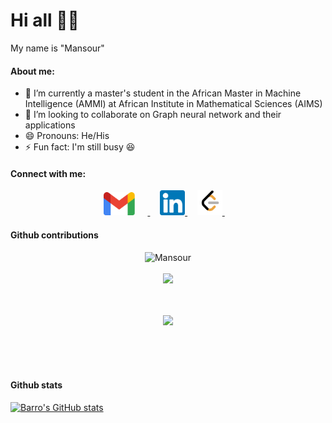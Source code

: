 # Hi all 👋🏾 
My name is "Mansour"

#### About me:

- 🌱 I’m currently a master's student in the African Master in Machine Intelligence (AMMI) at African Institute in Mathematical Sciences (AIMS)
- 👯 I’m looking to collaborate on Graph neural network and their applications
- 😄 Pronouns: He/His
- ⚡ Fun fact: I'm still busy 😆

#### Connect with me:
<div align="center">
    <a href="mailto: mansourbarro.sow652@gmail.com">
        <img alt="Mansour | Gmail" width="50px" style="margin-right:20px" src="assets/Gmail_Logo.svg" />
    </a>
    &nbsp;&nbsp;&nbsp
    <a href="https://www.linkedin.com/in/mansour-sow-163091198/">
        <img alt="anwarvic | LinkedIn" width="40px" src="assets/linkedin.svg" />
    </a>
    &nbsp;&nbsp;&nbsp;
    <a href="https://leetcode.com/Barro_/">
        <img alt="anwarvic | LeetCode" width="40px" src="assets/leetcode.png" />
    </a>
    &nbsp;&nbsp;&nbsp;
</div>

#### Github contributions
 
 <div align="center">
    <img src="https://github-readme-streak-stats.herokuapp.com/?user=mm230&theme=radical" alt="Mansour" />
    <br><br>
    <img src="https://activity-graph.herokuapp.com/graph?username=mm230&theme=react-pink" />
</div>

<p align="center">
    <!-- <img src="https://github-readme-stats.vercel.app/api?username=mm230&show_icons=true&theme=radical" alt="Anwarvic's github stats"> -->
    <!-- <img src="https://github-readme-stats.vercel.app/api/top-langs/?username=mm230&layout=compact&theme=radical" style="padding: 15px" /> -->
    <br><br>
    <img src="https://github-profile-trophy.vercel.app/?username=mm230&theme=radical" />
    <br><br>
    
</p>
<br><br>

#### Github stats

[![Barro's GitHub stats](https://github-readme-stats.vercel.app/api?username=mm230)](https://github.com/mm230/github-readme-stats)
